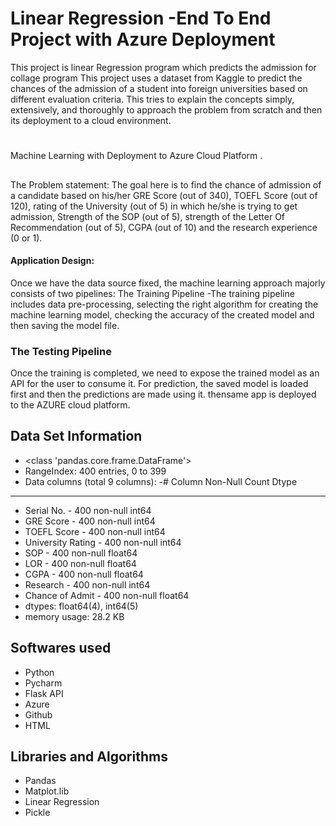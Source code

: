 # Linear Regression -End To End Project with Azure Deployment

This project is linear Regression program which predicts the admission for collage program
This project uses a dataset from Kaggle to predict the chances of the
admission of a student into foreign universities based on different evaluation criteria.
This tries to explain the concepts simply, extensively, and thoroughly to approach
the problem from scratch and then its deployment to a cloud environment.

#
Machine Learning with Deployment to Azure Cloud Platform .

##
The Problem statement: 
The goal here is to find the chance of admission of a candidate based on his/her GRE Score (out of 340), TOEFL Score (out of 120), rating of the University (out of 5) in which he/she is trying to get admission, Strength of the SOP (out of 5), strength of the Letter Of Recommendation (out of 5), CGPA (out of 10) and the research experience (0 or 1).

#### Application Design: 
Once we have the data source fixed, the machine learning approach majorly consists of two pipelines:
The Training Pipeline -The training pipeline includes data pre-processing, selecting the right algorithm for creating the machine learning model, checking the accuracy of the created model and then saving the model file.

### The Testing Pipeline 
Once the training is completed, we need to expose the trained model as an API for the user to consume it. For prediction, the saved model is loaded first and then the predictions are made using it. thensame app is deployed to the  AZURE cloud platform.

## Data Set Information
- <class 'pandas.core.frame.DataFrame'>
- RangeIndex: 400 entries, 0 to 399
- Data columns (total 9 columns):
 -#   Column             Non-Null Count  Dtype  
----  ------             --------------  -----  
 -   Serial No.         -  400 non-null    int64  
 -    GRE Score         -  400 non-null    int64  
 -   TOEFL Score        -  400 non-null    int64  
 -   University Rating  -  400 non-null    int64  
 -   SOP                -  400 non-null    float64
 -   LOR                -  400 non-null    float64
 -   CGPA               -  400 non-null    float64
 -  Research           -   400 non-null    int64  
 -   Chance of Admit    -  400 non-null    float64
- dtypes: float64(4), int64(5)
- memory usage: 28.2 KB


## Softwares used 
- Python 
- Pycharm
- Flask API
- Azure
- Github
- HTML
## Libraries and Algorithms
- Pandas
- Matplot.lib
- Linear Regression
- Pickle
